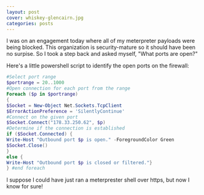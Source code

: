 ```yaml
---
layout: post
cover: whiskey-glencairn.jpg
categories: posts
---
```


I was on an engagement today where all of my meterpreter payloads were being blocked. This organization is security-mature so it should have been no surpise. So I took a step back and asked myself, "What ports are open?"

Here's a little powershell script to identify the open ports on the firewall:

```powershell
#Select port range
$portrange = 20..1000
#Open connection for each port from the range
Foreach ($p in $portrange)
{
$Socket = New-Object Net.Sockets.TcpClient      
$ErrorActionPreference = 'SilentlyContinue'
#Connect on the given port
$Socket.Connect("178.33.250.62", $p)
#Determine if the connection is established
if ($Socket.Connected) {
Write-Host "Outbound port $p is open." -ForegroundColor Green
$Socket.Close()
}
else {
Write-Host "Outbound port $p is closed or filtered."}
} #end foreach
```

I suppose I could have just ran a meterprester shell over https, but now I know for sure!